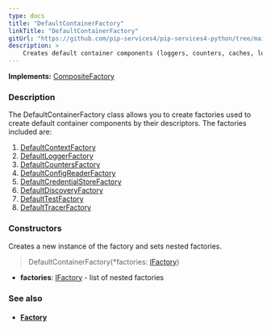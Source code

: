```yaml
---
type: docs
title: "DefaultContainerFactory"
linkTitle: "DefaultContainerFactory"
gitUrl: "https://github.com/pip-services4/pip-services4-python/tree/main/pip-services4-container-python"
description: >
    Creates default container components (loggers, counters, caches, locks, etc.) by their descriptors.
---
```


**Implements:** [CompositeFactory](../../../components/build/composite_factory)


### Description

The DefaultContainerFactory class allows you to create factories used to create default container components by their descriptors. The factories included are:

1. [DefaultContextFactory](../../../components/context/default_context_factory)
2. [DefaultLoggerFactory](../../../observability/log/default_logger_factory)
3. [DefaultCountersFactory](../../../observability/count/default_counters_factory)
4. [DefaultConfigReaderFactory](../../../config/config/default_config_reader_factory)
5. [DefaultCredentialStoreFactory](../../../config/auth/default_credential_store_factory)
6. [DefaultDiscoveryFactory](../../../logic/build/default_logic_factory)
7. [DefaultTestFactory](../../../container/test/default_test_factory)
8. [DefaultTracerFactory](../../../observability/trace/default_tracer_factory) 

### Constructors
Creates a new instance of the factory and sets nested factories.

> DefaultContainerFactory(*factories: [IFactory](../../../components/build/ifactory))

- **factories**: [IFactory](../../../components/build/ifactory) - list of nested factories


### See also
- #### [Factory](../../../components/build/factory)


